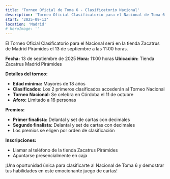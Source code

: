```yaml
---
title: 'Torneo Oficial de Toma 6 - Clasificatorio Nacional'
description: 'Torneo Oficial Clasificatorio para el Nacional de Toma 6 en la tienda Zacatrus Madrid Pirámides.'
start: '2025-09-13'
location: 'Madrid'
# heroImage: ''
---
```


El Torneo Oficial Clasificatorio para el Nacional será en la tienda Zacatrus de Madrid Pirámides el 13 de septiembre a las 11:00 horas.

**Fecha:** 13 de septiembre de 2025
**Hora:** 11:00 horas
**Ubicación:** Tienda Zacatrus Madrid Pirámides

**Detalles del torneo:**
- **Edad mínima:** Mayores de 18 años
- **Clasificados:** Los 2 primeros clasificados accederán al Torneo Nacional
- **Torneo Nacional:** Se celebra en Córdoba el 11 de octubre
- **Aforo:** Limitado a 16 personas

**Premios:**
- **Primer finalista:** Delantal y set de cartas con decimales
- **Segundo finalista:** Delantal y set de cartas con decimales
- Los premios se eligen por orden de clasificación

**Inscripciones:**
- Llamar al teléfono de la tienda Zacatrus Pirámides
- Apuntarse presencialmente en caja

¡Una oportunidad única para clasificarte al Nacional de Toma 6 y demostrar tus habilidades en este emocionante juego de cartas!
